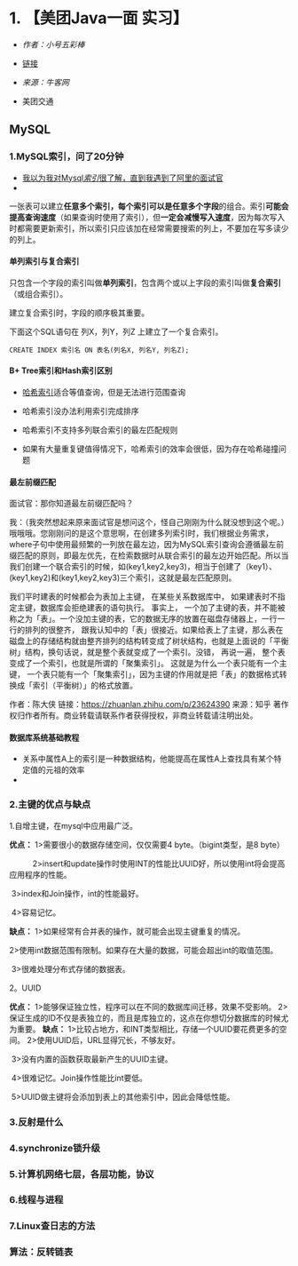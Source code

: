 # 1. 【美团Java一面 实习】

* *作者：小号五彩棒*

* <a href="https://www.nowcoder.com/discuss/819840?type=all&order=recall&pos=&page=1&ncTraceId=&channel=-1&source_id=search_all_nctrack&gio_id=AE70E6DCDD395418013BF818AC23BD60-1642856230090">链接</a>

* *来源：牛客网*
* 美团交通

## MySQL 

 

### 1.MySQL索引，问了20分钟

* [我以为我对Mysql*索引*很了解，直到我遇到了阿里的面试官](https://zhuanlan.zhihu.com/p/73204847)
* 

​       一张表可以建立**任意多个索引，**每个索引可以是**任意多个字段**的组合。索引**可能会提高查询速度**（如果查询时使用了索引），但**一定会减慢写入速度**，因为每次写入时都需要更新索引，所以索引只应该加在经常需要搜索的列上，不要加在写多读少的列上。

#### 单列索引与复合索引

只包含一个字段的索引叫做**单列索引**，包含两个或以上字段的索引叫做**复合索引**（或组合索引）。

建立复合索引时，字段的顺序极其重要。

下面这个SQL语句在 列X，列Y，列Z 上建立了一个复合索引。

```mysql
CREATE INDEX 索引名 ON 表名(列名X, 列名Y, 列名Z);
```



#### B+ Tree索引和Hash索引区别

* [哈希索引](https://www.zhihu.com/search?q=哈希索引&search_source=Entity&hybrid_search_source=Entity&hybrid_search_extra={"sourceType"%3A"article"%2C"sourceId"%3A"73204847"})适合等值查询，但是无法进行范围查询 
* 哈希索引没办法利用索引完成排序

* 哈希索引不支持多列联合索引的最左匹配规则
*  如果有大量重复键值得情况下，哈希索引的效率会很低，因为存在哈希碰撞问题

#### 最左前缀匹配

面试官：那你知道最左前缀匹配吗？

我：（我突然想起来原来面试官是想问这个，怪自己刚刚为什么就没想到这个呢。）哦哦哦。您刚刚问的是这个意思啊，在创建多列索引时，我们根据业务需求，where子句中使用最频繁的一列放在最左边，因为MySQL索引查询会遵循最左前缀匹配的原则，即最左优先，在检索数据时从联合索引的最左边开始匹配。所以当我们创建一个联合索引的时候，如(key1,key2,key3)，相当于创建了（key1）、(key1,key2)和(key1,key2,key3)三个索引，这就是最左匹配原则。





我们平时建表的时候都会为表加上主键， 在某些关系数据库中， 如果建表时不指定主键，数据库会拒绝建表的语句执行。 事实上， 一个加了主键的表，并不能被称之为「表」。一个没加主键的表，它的数据无序的放置在磁盘存储器上，一行一行的排列的很整齐， 跟我认知中的「表」很接近。如果给表上了主键，那么表在磁盘上的存储结构就由整齐排列的结构转变成了树状结构，也就是上面说的「平衡树」结构，换句话说，就是整个表就变成了一个索引。没错， 再说一遍， 整个表变成了一个索引，也就是所谓的「聚集索引」。 这就是为什么一个表只能有一个主键， 一个表只能有一个「聚集索引」，因为主键的作用就是把「表」的数据格式转换成「索引（平衡树）」的格式放置。



作者：陈大侠
链接：https://zhuanlan.zhihu.com/p/23624390
来源：知乎
著作权归作者所有。商业转载请联系作者获得授权，非商业转载请注明出处。



#### 数据库系统基础教程

* 关系中属性A上的索引是一种数据结构，他能提高在属性A上查找具有某个特定值的元祖的效率
* 



### 2.主键的优点与缺点

1.自增主键，在mysql中应用最广泛。

**优点：**
    1>需要很小的数据存储空间，仅仅需要4 byte。（bigint类型，是8 byte）

　　　2>insert和update操作时使用INT的性能比UUID好，所以使用int将会提高应用程序的性能。

​    3>index和Join操作，int的性能最好。

​    4>容易记忆。

**缺点：**
    1>如果经常有合并表的操作，就可能会出现主键重复的情况。

​    2>使用int数据范围有限制。如果存在大量的数据，可能会超出int的取值范围。

​    3>很难处理分布式存储的数据表。

2。UUID

**优点：**
    1>能够保证独立性，程序可以在不同的数据库间迁移，效果不受影响。
    2>保证生成的ID不仅是表独立的，而且是库独立的，这点在你想切分数据库的时候尤为重要。
**缺点：**
    1>比较占地方，和INT类型相比，存储一个UUID要花费更多的空间。
    2>使用UUID后，URL显得冗长，不够友好。

​    3>没有内置的函数获取最新产生的UUID主键。

​    4>很难记忆。Join操作性能比int要低。

​    5>UUID做主键将会添加到表上的其他索引中，因此会降低性能。

### 3.反射是什么







### 4.synchronize锁升级

### 5.计算机网络七层，各层功能，协议





### 6.线程与进程

### 7.Linux查日志的方法

### 算法：反转链表

 